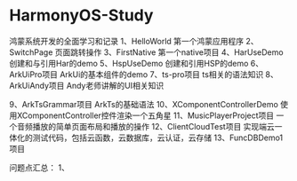 # HarmonyOS-Study
鸿蒙系统开发的全面学习和记录
1、HelloWorld
第一个鸿蒙应用程序
2、SwitchPage
页面跳转操作
3、FirstNative
第一个native项目
4、HarUseDemo
创建和与引用Har的demo
5、HspUseDemo
创建和引用HSP的demo
6、ArkUiPro项目
ArkUi的基本组件的demo
7、ts-pro项目
ts相关的语法知识
8、ArkUiAndy项目
Andy老师讲解的UI相关知识

9、ArkTsGrammar项目
ArkTs的基础语法
10、XComponentControllerDemo
使用XComponentController控件渲染一个五角星
11、MusicPlayerProject项目
一个音频播放的简单页面布局和播放的操作
12、ClientCloudTest项目
实现端云一体化的测试代码，包括云函数，云数据库，云认证，云存储
13、FuncDBDemo1项目

问题点汇总：
1、
